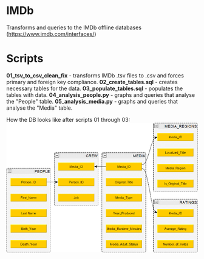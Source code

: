 # IMDb
Transforms and queries to the IMDb offline databases (https://www.imdb.com/interfaces/)

# Scripts
**01_tsv_to_csv_clean_fix** - transforms IMDb .tsv files to .csv and forces primary and foreign key compliance.
**02_create_tables.sql** - creates necessary tables for the data.
**03_populate_tables.sql** - populates the tables with data.
**04_analysis_people.py** - graphs and queries that analyse the "People" table.
**05_analysis_media.py** - graphs and queries that analyse the "Media" table.

How the DB looks like after scripts 01 through 03:
![Image of db](https://github.com/dmitry-dereshev/IMDb/blob/master/DB_looks.png)
